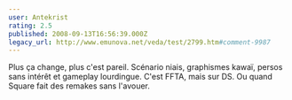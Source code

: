 ```yaml
---
user: Antekrist
rating: 2.5
published: 2008-09-13T16:56:39.000Z
legacy_url: http://www.emunova.net/veda/test/2799.htm#comment-9987
---
```

Plus ça change, plus c'est pareil. Scénario niais, graphismes kawaï, persos sans intérêt et gameplay lourdingue. C'est FFTA, mais sur DS. Ou quand Square fait des remakes sans l'avouer.
